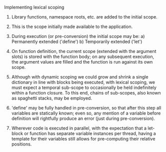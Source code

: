 
Implementing lexical scoping

1) Library functions, namespace roots, etc. are added to the initial scope.

2) This is the scope initially made available to the application.

3) During execution (or pre-conversion) the initial scope may be:
   a) Permanently extended ('define')
   b) Temporarily extended ('let')
   
4) On function definition, the current scope (extended with the argument slots)
   is stored with the function body; on any subsequent execution, the argument
   values are filled and the function is run against its own scope.

5) Although with dynamic scoping we could grow and shrink a single dictionary
   in line with blocks being executed, with lexical scoping, we must expect a
   temporal sub-scope to occasionally be held indefinitely within a function
   closure. To this end, chains of sub-scopes, also known as spaghetti stacks,
   may be employed.

6) 'define' may be fully handled in pre-conversion, so that after this step all
   variables are statically known; even so, any mention of a variable before
   definition will rightfully produce an error (just during pre-conversion).

7) Wherever code is executed in parallel, with the expectation that a let-block
   or function has separate variable instances per thread, having a template
   for their variables still allows for pre-computing their relative positions.


